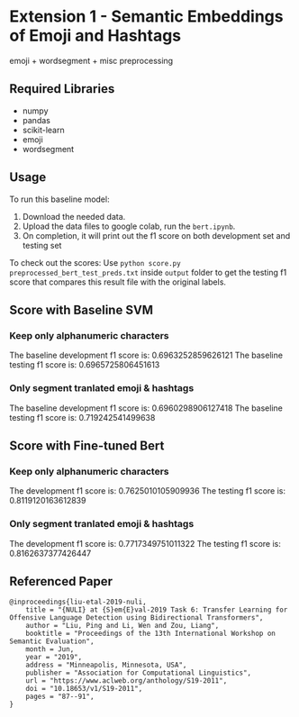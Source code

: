 # Extension 1 - Semantic Embeddings of Emoji and Hashtags
emoji + wordsegment + misc preprocessing

## Required Libraries
* numpy
* pandas
* scikit-learn
* emoji
* wordsegment

## Usage
To run this baseline model:
1. Download the needed data.
2. Upload the data files to google colab, run the `bert.ipynb`.
3. On completion, it will print out the f1 score on both development set and testing set

To check out the scores:
Use `python score.py preprocessed_bert_test_preds.txt` inside `output` folder to get the testing f1 score that compares this result file with the original labels.

## Score with Baseline SVM

### Keep only alphanumeric characters
The baseline development f1 score is: 0.6963252859626121
The baseline testing f1 score is: 0.6965725806451613

### Only segment tranlated emoji & hashtags
The baseline development f1 score is: 0.6960298906127418
The baseline testing f1 score is: 0.719242541499638

## Score with Fine-tuned Bert

### Keep only alphanumeric characters
The development f1 score is: 0.7625010105909936
The testing f1 score is: 0.8119120163612839

### Only segment tranlated emoji & hashtags
The development f1 score is: 0.7717349751011322
The testing f1 score is: 0.8162637377426447

## Referenced Paper
```
@inproceedings{liu-etal-2019-nuli,
    title = "{NULI} at {S}em{E}val-2019 Task 6: Transfer Learning for Offensive Language Detection using Bidirectional Transformers",
    author = "Liu, Ping and Li, Wen and Zou, Liang",
    booktitle = "Proceedings of the 13th International Workshop on Semantic Evaluation",
    month = Jun,
    year = "2019",
    address = "Minneapolis, Minnesota, USA",
    publisher = "Association for Computational Linguistics",
    url = "https://www.aclweb.org/anthology/S19-2011",
    doi = "10.18653/v1/S19-2011",
    pages = "87--91",
}
```